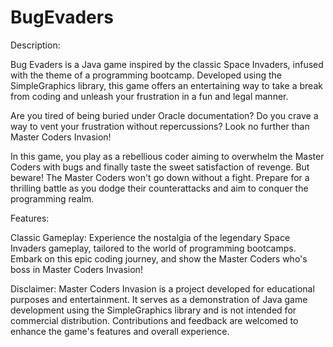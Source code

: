 # BugEvaders

Description:

Bug Evaders is a Java game inspired by the classic Space Invaders, infused with the theme of a programming bootcamp. Developed using the SimpleGraphics library, this game offers an entertaining way to take a break from coding and unleash your frustration in a fun and legal manner.

Are you tired of being buried under Oracle documentation? Do you crave a way to vent your frustration without repercussions? Look no further than Master Coders Invasion!

In this game, you play as a rebellious coder aiming to overwhelm the Master Coders with bugs and finally taste the sweet satisfaction of revenge. But beware! The Master Coders won't go down without a fight. Prepare for a thrilling battle as you dodge their counterattacks and aim to conquer the programming realm.

Features:

Classic Gameplay: Experience the nostalgia of the legendary Space Invaders gameplay, tailored to the world of programming bootcamps. Embark on this epic coding journey, and show the Master Coders who's boss in Master Coders Invasion!

Disclaimer: Master Coders Invasion is a project developed for educational purposes and entertainment. It serves as a demonstration of Java game development using the SimpleGraphics library and is not intended for commercial distribution. Contributions and feedback are welcomed to enhance the game's features and overall experience.
